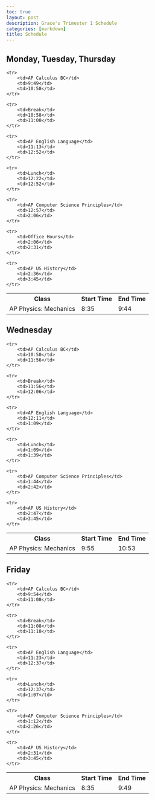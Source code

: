 ```yaml
---
toc: true
layout: post
description: Grace's Trimester 1 Schedule
categories: [markdown]
title: Schedule
---
```


<h2> Monday, Tuesday, Thursday</h2>

<table>
    <tr>
     <th>Class</th>
     <th>Start Time</th>
     <th>End Time</th>
    </tr>
    <tr>
        <td>AP Physics: Mechanics</td>
        <td>8:35</td>
        <td>9:44</td>
    </tr>

    <tr>
        <td>AP Calculus BC</td>
        <td>9:49</td>
        <td>10:58</td>
    </tr>

    <tr>
        <td>Break</td>
        <td>10:58</td>
        <td>11:08</td>
    </tr>

    <tr>
        <td>AP English Language</td>
        <td>11:13</td>
        <td>12:52</td>
    </tr>

    <tr>
        <td>Lunch</td>
        <td>12:22</td>
        <td>12:52</td>
    </tr>

    <tr>
        <td>AP Computer Science Principles</td>
        <td>12:57</td>
        <td>2:06</td>
    </tr>

    <tr>
        <td>Office Hours</td>
        <td>2:06</td>
        <td>2:31</td>
    </tr>

    <tr>
        <td>AP US History</td>
        <td>2:36</td>
        <td>3:45</td>
    </tr>
</table>


<h2> Wednesday </h2>

<table>
    <tr>
     <th>Class</th>
     <th>Start Time</th>
     <th>End Time</th>
    </tr>
    <tr>
        <td>AP Physics: Mechanics</td>
        <td>9:55</td>
        <td>10:53</td>
    </tr>

    <tr>
        <td>AP Calculus BC</td>
        <td>10:58</td>
        <td>11:56</td>
    </tr>

    <tr>
        <td>Break</td>
        <td>11:56</td>
        <td>12:06</td>
    </tr>

    <tr>
        <td>AP English Language</td>
        <td>12:11</td>
        <td>1:09</td>
    </tr>

    <tr>
        <td>Lunch</td>
        <td>1:09</td>
        <td>1:39</td>
    </tr>

    <tr>
        <td>AP Computer Science Principles</td>
        <td>1:44</td>
        <td>2:42</td>
    </tr>

    <tr>
        <td>AP US History</td>
        <td>2:47</td>
        <td>3:45</td>
    </tr>
</table>


<h2> Friday </h2>

<table>
    <tr>
     <th>Class</th>
     <th>Start Time</th>
     <th>End Time</th>
    </tr>
    <tr>
        <td>AP Physics: Mechanics</td>
        <td>8:35</td>
        <td>9:49</td>
    </tr>

    <tr>
        <td>AP Calculus BC</td>
        <td>9:54</td>
        <td>11:08</td>
    </tr>

    <tr>
        <td>Break</td>
        <td>11:08</td>
        <td>11:18</td>
    </tr>

    <tr>
        <td>AP English Language</td>
        <td>11:23</td>
        <td>12:37</td>
    </tr>

    <tr>
        <td>Lunch</td>
        <td>12:37</td>
        <td>1:07</td>
    </tr>

    <tr>
        <td>AP Computer Science Principles</td>
        <td>1:12</td>
        <td>2:26</td>
    </tr>

    <tr>
        <td>AP US History</td>
        <td>2:31</td>
        <td>3:45</td>
    </tr>
</table>